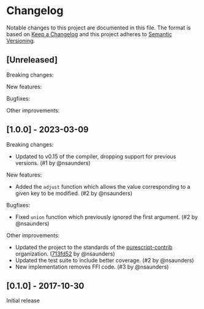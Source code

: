 # Changelog

Notable changes to this project are documented in this file. The format is based on [Keep a Changelog](https://keepachangelog.com/en/1.0.0/) and this project adheres to [Semantic Versioning](https://semver.org/spec/v2.0.0.html).

## [Unreleased]

Breaking changes:

New features:

Bugfixes:

Other improvements:

## [1.0.0] - 2023-03-09

Breaking changes:
- Updated to v0.15 of the compiler, dropping support for previous versions. (#1 by @nsaunders)

New features:
- Added the `adjust` function which allows the value corresponding to a given key to be modified. (#2 by @nsaunders)

Bugfixes:
- Fixed `union` function which previously ignored the first argument. (#2 by @nsaunders)

Other improvements:
- Updated the project to the standards of the [purescript-contrib](https://github.com/purescript-contrib) organization. ([713fd52](https://github.com/purescript-community/purescript-vault/commit/713fd521362c2833cea5f9ef3afb1e600164b903) by @nsaunders)
- Updated the test suite to include better coverage. (#2 by @nsaunders)
- New implementation removes FFI code. (#3 by @nsaunders)

## [0.1.0] - 2017-10-30

Initial release
